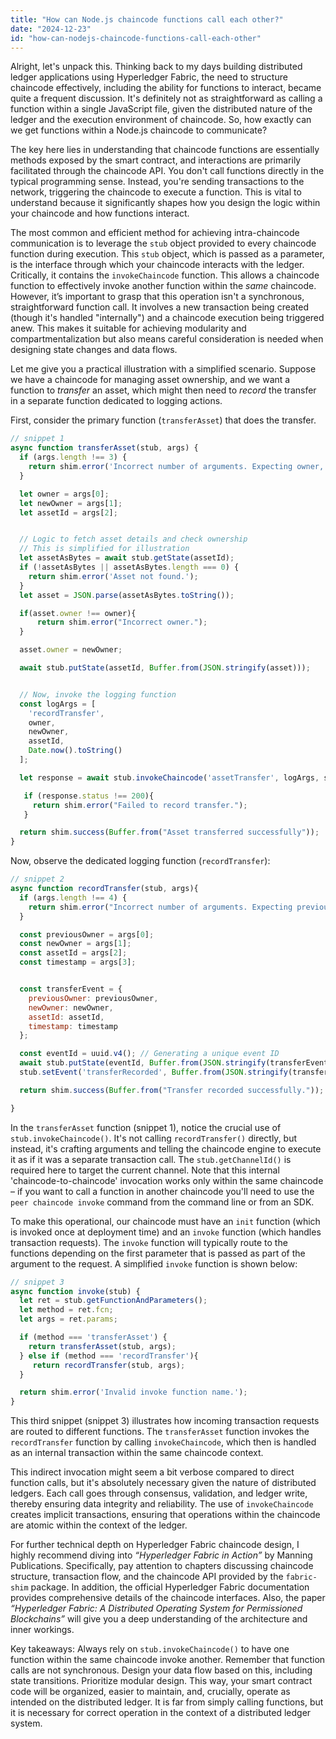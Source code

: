 ```yaml
---
title: "How can Node.js chaincode functions call each other?"
date: "2024-12-23"
id: "how-can-nodejs-chaincode-functions-call-each-other"
---
```


Alright, let's unpack this. Thinking back to my days building distributed ledger applications using Hyperledger Fabric, the need to structure chaincode effectively, including the ability for functions to interact, became quite a frequent discussion. It's definitely not as straightforward as calling a function within a single JavaScript file, given the distributed nature of the ledger and the execution environment of chaincode. So, how exactly can we get functions within a Node.js chaincode to communicate?

The key here lies in understanding that chaincode functions are essentially methods exposed by the smart contract, and interactions are primarily facilitated through the chaincode API. You don't call functions directly in the typical programming sense. Instead, you're sending transactions to the network, triggering the chaincode to execute a function. This is vital to understand because it significantly shapes how you design the logic within your chaincode and how functions interact.

The most common and efficient method for achieving intra-chaincode communication is to leverage the `stub` object provided to every chaincode function during execution. This `stub` object, which is passed as a parameter, is the interface through which your chaincode interacts with the ledger. Critically, it contains the `invokeChaincode` function. This allows a chaincode function to effectively invoke another function within the *same* chaincode. However, it’s important to grasp that this operation isn't a synchronous, straightforward function call. It involves a new transaction being created (though it's handled "internally") and a chaincode execution being triggered anew. This makes it suitable for achieving modularity and compartmentalization but also means careful consideration is needed when designing state changes and data flows.

Let me give you a practical illustration with a simplified scenario. Suppose we have a chaincode for managing asset ownership, and we want a function to *transfer* an asset, which might then need to *record* the transfer in a separate function dedicated to logging actions.

First, consider the primary function (`transferAsset`) that does the transfer.

```javascript
// snippet 1
async function transferAsset(stub, args) {
  if (args.length !== 3) {
    return shim.error('Incorrect number of arguments. Expecting owner, newOwner, assetId');
  }

  let owner = args[0];
  let newOwner = args[1];
  let assetId = args[2];


  // Logic to fetch asset details and check ownership
  // This is simplified for illustration
  let assetAsBytes = await stub.getState(assetId);
  if (!assetAsBytes || assetAsBytes.length === 0) {
    return shim.error('Asset not found.');
  }
  let asset = JSON.parse(assetAsBytes.toString());

  if(asset.owner !== owner){
      return shim.error("Incorrect owner.");
  }

  asset.owner = newOwner;

  await stub.putState(assetId, Buffer.from(JSON.stringify(asset)));


  // Now, invoke the logging function
  const logArgs = [
    'recordTransfer',
    owner,
    newOwner,
    assetId,
    Date.now().toString()
  ];

  let response = await stub.invokeChaincode('assetTransfer', logArgs, stub.getChannelId());

   if (response.status !== 200){
     return shim.error("Failed to record transfer.");
   }

  return shim.success(Buffer.from("Asset transferred successfully"));
}
```

Now, observe the dedicated logging function (`recordTransfer`):

```javascript
// snippet 2
async function recordTransfer(stub, args){
  if (args.length !== 4) {
    return shim.error("Incorrect number of arguments. Expecting previousOwner, newOwner, assetId, timestamp");
  }

  const previousOwner = args[0];
  const newOwner = args[1];
  const assetId = args[2];
  const timestamp = args[3];


  const transferEvent = {
    previousOwner: previousOwner,
    newOwner: newOwner,
    assetId: assetId,
    timestamp: timestamp
  };

  const eventId = uuid.v4(); // Generating a unique event ID
  await stub.putState(eventId, Buffer.from(JSON.stringify(transferEvent)));
  stub.setEvent('transferRecorded', Buffer.from(JSON.stringify(transferEvent)));

  return shim.success(Buffer.from("Transfer recorded successfully."));

}
```

In the `transferAsset` function (snippet 1), notice the crucial use of `stub.invokeChaincode()`. It's not calling `recordTransfer()` directly, but instead, it's crafting arguments and telling the chaincode engine to execute it as if it was a separate transaction call. The `stub.getChannelId()` is required here to target the current channel. Note that this internal 'chaincode-to-chaincode' invocation works only within the same chaincode – if you want to call a function in another chaincode you'll need to use the `peer chaincode invoke` command from the command line or from an SDK.

To make this operational, our chaincode must have an `init` function (which is invoked once at deployment time) and an `invoke` function (which handles transaction requests). The `invoke` function will typically route to the functions depending on the first parameter that is passed as part of the argument to the request. A simplified `invoke` function is shown below:

```javascript
// snippet 3
async function invoke(stub) {
  let ret = stub.getFunctionAndParameters();
  let method = ret.fcn;
  let args = ret.params;

  if (method === 'transferAsset') {
    return transferAsset(stub, args);
  } else if (method === 'recordTransfer'){
     return recordTransfer(stub, args);
  }

  return shim.error('Invalid invoke function name.');
}

```

This third snippet (snippet 3) illustrates how incoming transaction requests are routed to different functions. The `transferAsset` function invokes the `recordTransfer` function by calling `invokeChaincode`, which then is handled as an internal transaction within the same chaincode context.

This indirect invocation might seem a bit verbose compared to direct function calls, but it's absolutely necessary given the nature of distributed ledgers. Each call goes through consensus, validation, and ledger write, thereby ensuring data integrity and reliability. The use of `invokeChaincode` creates implicit transactions, ensuring that operations within the chaincode are atomic within the context of the ledger.

For further technical depth on Hyperledger Fabric chaincode design, I highly recommend diving into *“Hyperledger Fabric in Action”* by Manning Publications. Specifically, pay attention to chapters discussing chaincode structure, transaction flow, and the chaincode API provided by the `fabric-shim` package. In addition, the official Hyperledger Fabric documentation provides comprehensive details of the chaincode interfaces. Also, the paper *“Hyperledger Fabric: A Distributed Operating System for Permissioned Blockchains”* will give you a deep understanding of the architecture and inner workings.

Key takeaways: Always rely on `stub.invokeChaincode()` to have one function within the same chaincode invoke another. Remember that function calls are not synchronous. Design your data flow based on this, including state transitions. Prioritize modular design. This way, your smart contract code will be organized, easier to maintain, and, crucially, operate as intended on the distributed ledger. It is far from simply calling functions, but it is necessary for correct operation in the context of a distributed ledger system.
